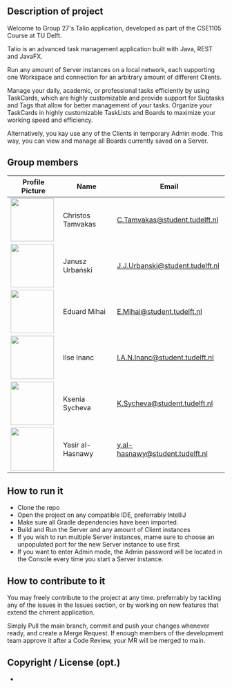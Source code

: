 ## Description of project

Welcome to Group 27's Talio application, developed as part of the CSE1105 Course at TU Delft.

Talio is an advanced task management application built with Java, REST and JavaFX.

Run any amount of Server instances on a local network, each supporting one Workspace and connection for an arbitrary amount of different Clients. 

Manage your daily, academic, or professional tasks efficiently by using TaskCards, which are highly customizable and provide support for Subtasks and Tags that allow for better management of your tasks. Organize your TaskCards in highly customizable TaskLists and Boards to maximize your working speed and efficiency.

Alternatively, you kay use any of the Clients in temporary Admin mode. This way, you can view and manage all Boards currently saved on a Server.

## Group members

| Profile Picture                                                                                                            | Name                | Email                             |
|----------------------------------------------------------------------------------------------------------------------------|---------------------|-----------------------------------|
| <img src="https://secure.gravatar.com/avatar/2a2401c549d44588617689508bd4aa32?s=192&d=identicon" width="100" height="100"> | Christos Tamvakas   | C.Tamvakas@student.tudelft.nl     |
| <img src="https://secure.gravatar.com/avatar/3ff1211b531166f159e3a884e117aefb?s=800&d=identicon" width="100" height="100"> | Janusz Urbański     | J.J.Urbanski@student.tudelft.nl   |
| <img src="https://secure.gravatar.com/avatar/b2a64c08aa91d4f7509e299c3674d862?s=800&d=identicon" width="100" height="100"> | Eduard Mihai        | E.Mihai@student.tudelft.nl        |
| <img src="https://secure.gravatar.com/avatar/ba2765452b70cae6e62e6da728b78e3b?s=800&d=identicon" width="100" height="100"> | Ilse Inanc          | I.A.N.Inanc@student.tudelft.nl    |
| <img src="https://secure.gravatar.com/avatar/97736bc46764412ba5bd097a08968233?s=800&d=identicon" width="100" height="100"> | Ksenia Sycheva      | K.Sycheva@student.tudelft.nl      |
| <img src="https://secure.gravatar.com/avatar/0512d1ce7a232f4e148e8ed9b6f0e11f?s=800&d=identicon" width="100" height="100"> | Yasir al-Hasnawy    | y.al-hasnawy@student.tudelft.nl   |

## How to run it

* Clone the repo
* Open the project on any compatible IDE, preferrably IntelliJ
* Make sure all Gradle dependencies have been imported.
* Build and Run the Server and any amount of Client instances
* If you wish to run multiple Server instances, mame sure to choose an unpopulated port for the new Server instance to use first.
* If you want to enter Admin mode, the Admin password will be located in the Console every time you start a Server instance.

## How to contribute to it

You may freely contribute to the project at any time. preferrably by tackling any of the issues in the Issues section, or by working on new features that extend the chrrent application. 

Simply Pull the main branch, commit and push your changes whenever ready, and create a Merge Request. If enough members of the development team approve it after a Code Review, your MR will be merged to main.

## Copyright / License (opt.)

-
